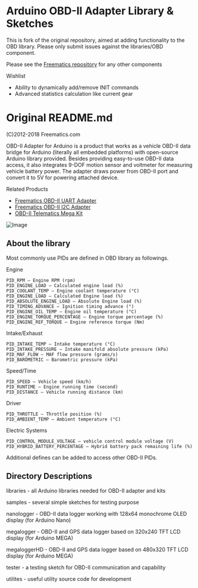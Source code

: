 Arduino OBD-II Adapter Library & Sketches
=========================================

This is fork of the original repository, aimed at adding functionality to the OBD library.
Please only submit issues against the libraries/OBD component.

Please see the [Freematics repository](https://github.com/stanleyhuangyc/ArduinoOBD) for any other components

Wishlist

* Ability to dynamically add/remove INIT commands
* Advanced statistics calculation like current gear

Original README.md
==================

(C)2012-2018 Freematics.com

OBD-II Adapter for Arduino is a product that works as a vehicle OBD-II data bridge for Arduino (literally all embedded platforms) with open-source Arduino library provided. Besides providing easy-to-use OBD-II data access, it also integrates 9-DOF motion sensor and voltmeter for measuring vehicle battery power. The adapter draws power from OBD-II port and convert it to 5V for powering attached device.

Related Products

* [Freematics OBD-II UART Adapter](https://freematics.com/pages/products/freematics-obd-ii-uart-adapter-mk2/)
* [Freematics OBD-II I2C Adapter](https://freematics.com/pages/products/arduino-obd-adapter/)
* [OBD-II Telematics Mega Kit](https://freematics.com/pages/products/arduino-telematics-kit-3/)

![Image](http://www.arduinodev.com/wp-content/uploads/2012/03/obdkit1-150x150.jpg)

About the library
-----------------
Most commonly use PIDs are defined in OBD library as followings.

Engine

    PID_RPM – Engine RPM (rpm)
    PID_ENGINE_LOAD – Calculated engine load (%)
    PID_COOLANT_TEMP – Engine coolant temperature (°C)
    PID_ENGINE_LOAD – Calculated Engine load (%)
    PID_ABSOLUTE_ENGINE_LOAD – Absolute Engine load (%)
    PID_TIMING_ADVANCE – Ignition timing advance (°)
    PID_ENGINE_OIL_TEMP – Engine oil temperature (°C)
    PID_ENGINE_TORQUE_PERCENTAGE – Engine torque percentage (%)
    PID_ENGINE_REF_TORQUE – Engine reference torque (Nm)

Intake/Exhaust

    PID_INTAKE_TEMP – Intake temperature (°C)
    PID_INTAKE_PRESSURE – Intake manifold absolute pressure (kPa)
    PID_MAF_FLOW – MAF flow pressure (grams/s)
    PID_BAROMETRIC – Barometric pressure (kPa)

Speed/Time

    PID_SPEED – Vehicle speed (km/h)
    PID_RUNTIME – Engine running time (second)
    PID_DISTANCE – Vehicle running distance (km)

Driver

    PID_THROTTLE – Throttle position (%)
    PID_AMBIENT_TEMP – Ambient temperature (°C)

Electric Systems

    PID_CONTROL_MODULE_VOLTAGE – vehicle control module voltage (V)
    PID_HYBRID_BATTERY_PERCENTAGE – Hybrid battery pack remaining life (%)

Additional defines can be added to access other OBD-II PIDs.

Directory Descriptions
----------------------

libraries - all Arduino libraries needed for OBD-II adapter and kits

samples - several simple sketches for testing purpose

nanologger - OBD-II data logger working with 128x64 monochrome OLED display (for Arduino Nano)

megalogger - OBD-II and GPS data logger based on 320x240 TFT LCD display (for Arduino MEGA)

megaloggerHD - OBD-II and GPS data logger based on 480x320 TFT LCD display (for Arduino MEGA)

tester - a testing sketch for OBD-II communication and capability

utilites - useful utility source code for development

